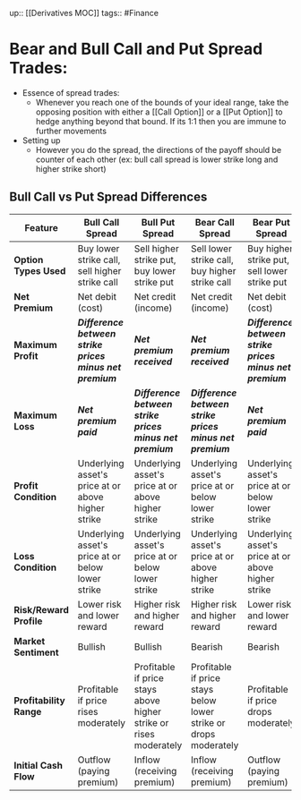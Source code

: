 up:: [[Derivatives MOC]]
tags:: #Finance 
# Bear and Bull Call and Put Spread Trades:
- Essence of spread trades:
	- Whenever you reach one of the bounds of your ideal range, take the opposing position with either a [[Call Option]] or a [[Put Option]] to hedge anything beyond that bound. If its 1:1 then you are immune to further movements
- Setting up
	- However you do the spread, the directions of the payoff should be counter of each other (ex: bull call spread is lower strike long and higher strike short)

## Bull Call vs Put Spread Differences

| Feature                 | Bull Call Spread                                         | Bull Put Spread                                                   | Bear Call Spread                                          | Bear Put Spread                                         |
| ----------------------- | -------------------------------------------------------- | ----------------------------------------------------------------- | --------------------------------------------------------- | ------------------------------------------------------- |
| **Option Types Used**   | Buy lower strike call, sell higher strike call           | Sell higher strike put, buy lower strike put                      | Sell lower strike call, buy higher strike call            | Buy higher strike put, sell lower strike put            |
| **Net Premium**         | Net debit (cost)                                         | Net credit (income)                                               | Net credit (income)                                       | Net debit (cost)                                        |
| **Maximum Profit**      | ***Difference between strike prices minus net premium*** | ***Net premium received***                                        | ***Net premium received***                                | ***Difference between strike prices minus net premium***|
| **Maximum Loss**        | ***Net premium paid***                                   | ***Difference between strike prices minus net premium***          | ***Difference between strike prices minus net premium***  | ***Net premium paid***                                   |
| **Profit Condition**    | Underlying asset's price at or above higher strike       | Underlying asset's price at or above higher strike                | Underlying asset's price at or below lower strike         | Underlying asset's price at or below lower strike       |
| **Loss Condition**      | Underlying asset's price at or below lower strike        | Underlying asset's price at or below lower strike                 | Underlying asset's price at or above higher strike        | Underlying asset's price at or above higher strike      |
| **Risk/Reward Profile** | Lower risk and lower reward                              | Higher risk and higher reward                                     | Higher risk and higher reward                             | Lower risk and lower reward                             |
| **Market Sentiment**    | Bullish                                                  | Bullish                                                           | Bearish                                                   | Bearish                                                 |
| **Profitability Range** | Profitable if price rises moderately                     | Profitable if price stays above higher strike or rises moderately | Profitable if price stays below lower strike or drops moderately | Profitable if price drops moderately                     |
| **Initial Cash Flow**   | Outflow (paying premium)                                 | Inflow (receiving premium)                                        | Inflow (receiving premium)                                | Outflow (paying premium)                                |